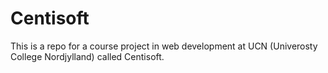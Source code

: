 # Centisoft
This is a repo for a course project in web development at UCN (Univerosty College Nordjylland) called Centisoft.
